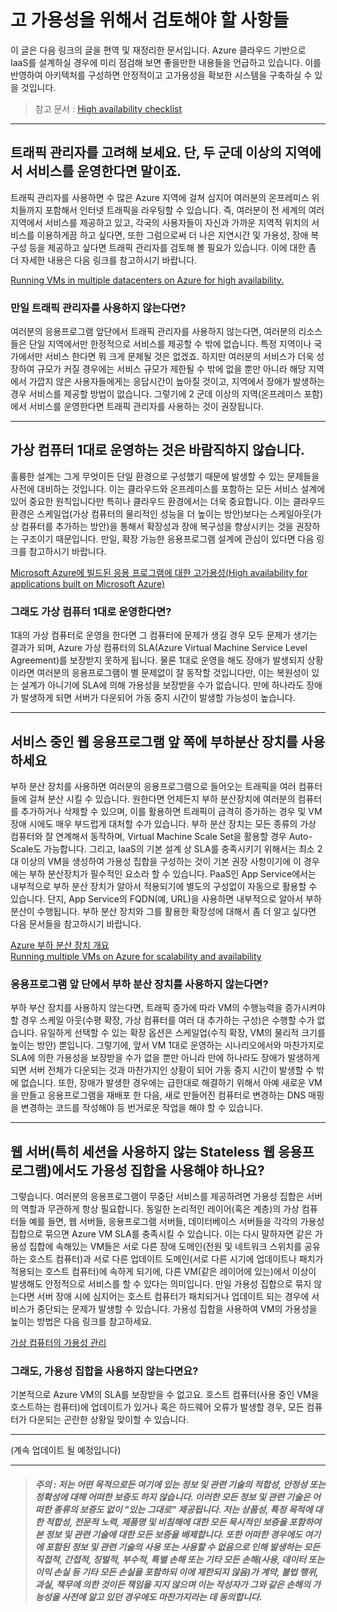# 고 가용성을 위해서 검토해야 할 사항들

이 글은 다음 링크의 글을 편역 및 재정리한 문서입니다. Azure 클라우드 기반으로 IaaS를 설계하실 경우에 미리 점검해 보면 좋을만한 내용들을 언급하고 있습니다. 이를 반영하여 아키텍처를 구성하면 안정적이고 고가용성을 확보한 시스템을 구축하실 수 있을 것입니다.

> 참고 문서 : [High availability checklist](https://azure.microsoft.com/en-us/documentation/articles/resiliency-high-availability-checklist/)

---

## 트래픽 관리자를 고려해 보세요. 단, 두 군데 이상의 지역에서 서비스를 운영한다면 말이죠.

트래픽 관리자를 사용하면 수 많은 Azure 지역에 걸쳐 심지어 여러분의 온프레미스 위치들까지 포함해서 인터넷 트래픽을 라우팅할 수 있습니다. 즉, 여러분이 전 세계의 여러 지역에서 서비스를 제공하고 있고, 각국의 사용자들이 자신과 가까운 지역적 위치의 서비스를 이용하게끔 하고 싶다면, 또한 그럼으로써 더 나은 지연시간 및 가용성, 장애 복구성 등을 제공하고 싶다면 트래픽 관리자를 검토해 볼 필요가 있습니다. 이에 대한 좀 더 자세한 내용은 다음 링크를 참고하시기 바랍니다.

[Running VMs in multiple datacenters on Azure for high availability.](https://azure.microsoft.com/en-us/documentation/articles/guidance-compute-multiple-datacenters/)

### 만일 트래픽 관리자를 사용하지 않는다면?

여러분의 응용프로그램 앞단에서 트래픽 관리자를 사용하지 않는다면, 여러분의 리소스들은 단일 지역에서만 한정적으로 서비스를 제공할 수 밖에 없습니다. 특정 지역이나 국가에서만 서비스 한다면 뭐 크게 문제될 것은 없겠죠. 하지만 여러분의 서비스가 더욱 성장하여 규모가 커질 경우에는 서비스 규모가 제한될 수 밖에 없을 뿐만 아니라 해당 지역에서 가깝지 않은 사용자들에게는 응답시간이 높아질 것이고, 지역에서 장애가 발생하는 경우 서비스를 제공할 방법이 없습니다. 그렇기에 2 군데 이상의 지역(온프레미스 포함)에서 서비스를 운영한다면 트래픽 관리자를 사용하는 것이 권장됩니다.

---

## 가상 컴퓨터 1대로 운영하는 것은 바람직하지 않습니다.

훌륭한 설계는 그게 무엇이든 단일 환경으로 구성했기 때문에 발생할 수 있는 문제들을 사전에 대비하는 것입니다. 이는 클라우드와 온프레미스를 포함하는 모든 서비스 설계에 있어 중요한 원칙입니다만 특히나 클라우드 환경에서는 더욱 중요합니다. 이는 클라우드 환경은 스케일업(가상 컴퓨터의 물리적인 성능을 더 높이는 방안)보다는 스케일아웃(가상 컴퓨터를 추가하는 방안)을 통해서 확장성과 장애 복구성을 향상시키는 것을 권장하는 구조이기 때문입니다. 만일, 확장 가능한 응용프로그램 설계에 관심이 있다면 다음 링크를 참고하시기 바랍니다.

[Microsoft Azure에 빌드된 응용 프로그램에 대한 고가용성(High availability for applications built on Microsoft Azure)](https://azure.microsoft.com/ko-kr/documentation/articles/resiliency-high-availability-azure-applications/)

### 그래도 가상 컴퓨터 1대로 운영한다면? 

1대의 가상 컴퓨터로 운영을 한다면 그 컴퓨터에 문제가 생길 경우 모두 문제가 생기는 결과가 되며, Azure 가상 컴퓨터의 SLA(Azure Virtual Machine Service Level Agreement)를 보장받지 못하게 됩니다. 물론 1대로 운영을 해도 장애가 발생되지 상황이라면 여러분의 응용프로그램이 별 문제없이 잘 동작할 것입니다만, 이는 복원성이 있는 설계가 아니기에 SLA에 의해 가용성을 보장받을 수가 없습니다. 만에 하나라도 장애가 발생하게 되면 서버가 다운되어 가동 중지 시간이 발생할 가능성이 높습니다.

---

## 서비스 중인 웹 응용프로그램 앞 쪽에 부하분산 장치를 사용하세요

부하 분산 장치를 사용하면 여러분의 응용프로그램으로 들어오는 트래픽을 여러 컴퓨터들에 걸쳐 분산 시킬 수 있습니다. 원한다면 언제든지 부하 분산장치에 여러분의 컴퓨터를 추가하거나 삭제할 수 있으며, 이를 활용하면 트래픽이 급격히 증가하는 경우 및 VM 장애 시에도 매우 부드럽게 대처할 수가 있습니다. 부하 분산 장치는 모든 종류의 가상 컴퓨터와 잘 연계해서 동작하며, Virtual Machine Scale Set을 활용할 경우 Auto-Scale도 가능합니다. 그리고, IaaS의 기본 설계 상 SLA를 충족시키기 위해서는 최소 2대 이상의 VM을 생성하여 가용성 집합을 구성하는 것이 기본 권장 사항이기에 이 경우에는 부하 분산장치가 필수적인 요소라 할 수 있습니다. PaaS인 App Service에서는 내부적으로 부하 분산 장치가 알아서 적용되기에 별도의 구성없이 자동으로 활용할 수 있습니다. 단지, App Service의 FQDN(예, URL)을 사용하면 내부적으로 알아서 부하 분산이 수행됩니다. 부하 분산 장치와 그를 활용한 확장성에 대해서 좀 더 알고 싶다면 다음 문서들을 참고하시기 바랍니다.

[Azure 부하 분산 장치 개요](https://azure.microsoft.com/ko-kr/documentation/articles/load-balancer-overview/)   
[Running multiple VMs on Azure for scalability and availability](https://azure.microsoft.com/en-us/documentation/articles/guidance-compute-multi-vm/)

### 응용프로그램 앞 단에서 부하 분산 장치를 사용하지 않는다면? 

부하 부산 장치를 사용하지 않는다면, 트래픽 증가에 따라 VM의 수행능력을 증가시켜야 할 경우 스케일 아웃(수평 확장, 가상 컴퓨터를 여러 대 추가하는 구성)은 수행할 수가 없습니다. 유일하게 선택할 수 있는 확장 옵션은 스케일업(수직 확장, VM의 물리적 크기를 높이는 방안) 뿐입니다. 그렇기에, 앞서 VM 1대로 운영하는 시나리오에서와 마찬가지로 SLA에 의한 가용성을 보장받을 수가 없을 뿐만 아니라 만에 하나라도 장애가 발생하게 되면 서버 전체가 다운되는 것과 마찬가지인 상황이 되어 가동 중지 시간이 발생할 수 밖에 없습니다. 또한, 장애가 발생한 경우에는 급한대로 해결하기 위해서 아예 새로운 VM을 만들고 응용프로그램을 재배포 한 다음, 새로 만들어진 컴퓨터로 변경하는 DNS 매핑을 변경하는 코드를 작성해야 등 번거로운 작업을 해야 할 수 있습니다. 

---

## 웹 서버(특히 세션을 사용하지 않는 Stateless 웹 응용프로그램)에서도 가용성 집합을 사용해야 하나요?

그렇습니다. 여러분의 응용프로그램이 무중단 서비스를 제공하려면 가용성 집합은 서버의 역할과 무관하게 항상 필요합니다. 동일한 논리적인 레이어(혹은 계층)의 가상 컴퓨터들 예를 들면, 웹 서버들, 응용프로그램 서버들, 데이터베이스 서버들을 각각의 가용성 집합으로 묶으면 Azure VM SLA를 충족시킬 수 있습니다. 이는 다시 말하자면 같은 가용성 집합에 속해있는 VM들은 서로 다른 장애 도메인(전원 및 네트워크 스위치를 공유하는 호스트 컴퓨터)과 서로 다른 업데이트 도메인(서로 다른 시기에 업데이트나 패치가 적용되는 호스트 컴퓨터)에 속하게 되기에, 다른 VM(같은 레이어에 있는)에서 이상이 발생해도 안정적으로 서비스를 할 수 있다는 의미입니다. 만일 가용성 집합으로 묶지 않는다면 서버 장애 시에 심지어는 호스트 컴퓨터가 패치되거나 업데이트 되는 경우에 서비스가 중단되는 문제가 발생할 수 있습니다. 가용성 집합을 사용하여 VM의 가용성을 높이는 방법은 다음 링크를 참고하세요. 

[가상 컴퓨터의 가용성 관리](https://azure.microsoft.com/ko-kr/documentation/articles/virtual-machines-windows-manage-availability/)

### 그래도, 가용성 집합을 사용하지 않는다면요? 

기본적으로 Azure VM의 SLA를 보장받을 수 없고요. 호스트 컴퓨터(사용 중인 VM을 호스트하는 컴퓨터)에 업데이트가 있거나 혹은 하드웨어 오류가 발생할 경우, 모든 컴퓨터가 다운되는 곤란한 상황일 맞이할 수 있습니다.

---


(계속 업데이트 될 예정입니다)







---


> ##### 주의 : 저는 어떤 목적으로든 여기에 있는 정보 및 관련 기술의 적합성, 안정성 또는 정확성에 대해 어떠한 보증도 하지 않습니다. 이러한 모든 정보 및 관련 기술은 어떠한 종류의 보증도 없이 "있는 그대로" 제공됩니다. 저는 상품성, 특정 목적에 대한 적합성, 전문적 노력, 제품명 및 비침해에 대한 모든 묵시적인 보증을 포함하여 본 정보 및 관련 기술에 대한 모든 보증을 배제합니다. 또한 어떠한 경우에도 여기에 포함된 정보 및 관련 기술의 사용 또는 사용할 수 없음으로 인해 발생하는 모든 직접적, 간접적, 징벌적, 부수적, 특별 손해 또는 기타 모든 손해(사용, 데이터 또는 이익 손실 등 기타 모든 손실을 포함하되 이에 제한되지 않음)가 계약, 불법 행위, 과실, 책무에 의한 것이든 책임을 지지 않으며 이는 작성자가 그와 같은 손해의 가능성을 사전에 알고 있던 경우에도 마찬가지라는 데 동의합니다. 